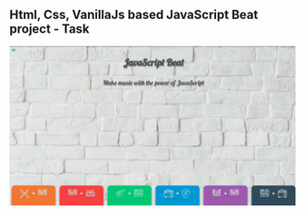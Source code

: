 Html, Css, VanillaJs based JavaScript Beat project - Task
---

![JsBeat](https://github.com/r4nd3l/JsBeat/blob/master/img/sample.gif)
